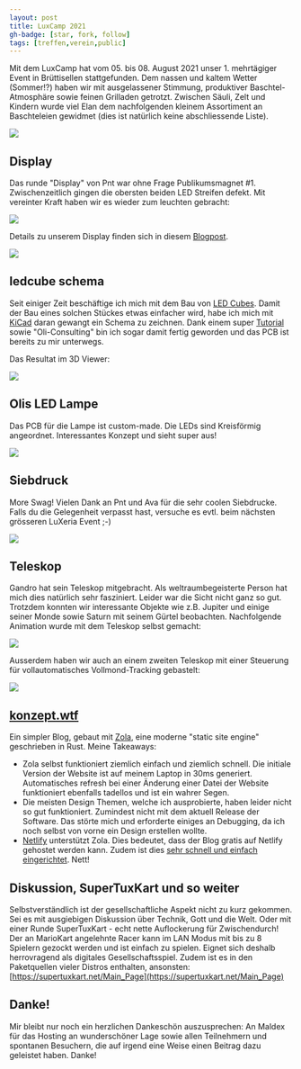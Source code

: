 ```yaml
---
layout: post
title: LuxCamp 2021
gh-badge: [star, fork, follow]
tags: [treffen,verein,public]
---
```


Mit dem LuxCamp hat vom 05. bis 08. August 2021 unser 1. mehrtägiger Event in Brüttisellen stattgefunden. Dem nassen und kaltem Wetter (Sommer!?) haben wir mit ausgelassener Stimmung, produktiver Baschtel-Atmosphäre sowie feinen Grilladen getrotzt. Zwischen Säuli, Zelt und Kindern wurde viel Elan dem nachfolgenden kleinem Assortiment an Baschteleien gewidmet (dies ist natürlich keine abschliessende Liste).

<img src="../img/luxcamp_tents.jpg">

## Display
Das runde "Display" von Pnt war ohne Frage Publikumsmagnet #1. Zwischenzeitlich gingen die obersten beiden LED Streifen defekt. Mit vereinter Kraft haben wir es wieder zum leuchten gebracht:

<img src="../img/together.jpg">

Details zu unserem Display finden sich in diesem [Blogpost](https://zurich.fablab.ch/2020/12/led-display-mit-neopixel-und-laser-cutter-bauen/).

<img src="../img/display.gif">

## ledcube schema
Seit einiger Zeit beschäftige ich mich mit dem Bau von [LED Cubes](https://github.com/xermicus/ledcube.rs). Damit der Bau eines solchen Stückes etwas einfacher wird, habe ich mich mit [KiCad](https://www.kicad.org/) daran gewangt ein Schema zu zeichnen. Dank einem super [Tutorial](https://www.build-electronic-circuits.com/kicad-tutorial/) sowie "Oli-Consulting" bin ich sogar damit fertig geworden und das PCB ist bereits zu mir unterwegs.

Das Resultat im 3D Viewer:

<img src="../img/ledcube_schema.jpg">

## Olis LED Lampe
Das PCB für die Lampe ist custom-made. Die LEDs sind Kreisförmig angeordnet. Interessantes Konzept und sieht super aus!

<img src="../img/ledspirale.jpg">

## Siebdruck
More Swag! Vielen Dank an Pnt und Ava für die sehr coolen Siebdrucke. Falls du die Gelegenheit verpasst hast, versuche es evtl. beim nächsten grösseren LuXeria Event ;-)

<img src="../img/siebdruck.jpg">

## Teleskop
Gandro hat sein Teleskop mitgebracht. Als weltraumbegeisterte Person hat mich dies natürlich sehr fasziniert. Leider war die Sicht nicht ganz so gut. Trotzdem konnten wir interessante Objekte wie z.B. Jupiter und einige seiner Monde sowie Saturn mit seinem Gürtel beobachten. Nachfolgende Animation wurde mit dem Teleskop selbst gemacht:

<img src="../img/saturn.gif">

Ausserdem haben wir auch an einem zweiten Teleskop mit einer Steuerung für vollautomatisches Vollmond-Tracking gebastelt:

<img src="../img/vollmond.jpg">

## [konzept.wtf](https://konzept.wtf)
Ein simpler Blog, gebaut mit [Zola](https://github.com/getzola/zola), eine moderne "static site engine" geschrieben in Rust. Meine Takeaways:
* Zola selbst funktioniert ziemlich einfach und ziemlich schnell. Die initiale Version der Website ist auf meinem Laptop in 30ms generiert. Automatisches refresh bei einer Änderung einer Datei der Website funktioniert ebenfalls tadellos und ist ein wahrer Segen.
* Die meisten Design Themen, welche ich ausprobierte, haben leider nicht so gut funktioniert. Zumindest nicht mit dem aktuell Release der Software. Das störte mich und erforderte einiges an Debugging, da ich noch selbst von vorne ein Design erstellen wollte.
* [Netlify](https://netlify.com) unterstützt Zola. Dies bedeutet, dass der Blog gratis auf Netlify gehostet werden kann. Zudem ist dies [sehr schnell und einfach eingerichtet](https://www.getzola.org/documentation/deployment/netlify/). Nett!


## Diskussion, SuperTuxKart und so weiter
Selbstverständlich ist der gesellschaftliche Aspekt nicht zu kurz gekommen. Sei es mit ausgiebigen Diskussion über Technik, Gott und die Welt. Oder mit einer Runde SuperTuxKart - echt nette Auflockerung für Zwischendurch! Der an MarioKart angelehnte Racer kann im LAN Modus mit bis zu 8 Spielern gezockt werden und ist einfach zu spielen. Eignet sich deshalb herrovragend als digitales Gesellschaftsspiel. Zudem ist es in den Paketquellen vieler Distros enthalten, ansonsten: [https://supertuxkart.net/Main_Page](https://supertuxkart.net/Main_Page)

## Danke!
Mir bleibt nur noch ein herzlichen Dankeschön auszusprechen: An Maldex für das Hosting an wunderschöner Lage sowie allen Teilnehmern und spontanen Besuchern, die auf irgend eine Weise einen Beitrag dazu geleistet haben. Danke!
